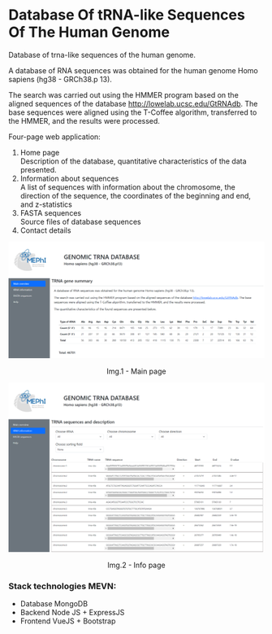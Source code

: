 # Database Of tRNA-like Sequences Of The Human Genome
Database of trna-like sequences of the human genome.

A database of RNA sequences was obtained for the human genome Homo sapiens (hg38 - GRCh38.p 13).

The search was carried out using the HMMER program based on the aligned sequences of the database http://lowelab.ucsc.edu/GtRNAdb. The base sequences were aligned using the T-Coffee algorithm, transferred to the HMMER, and the results were processed.

Four-page web application:
1. Home page \
    Description of the database, quantitative characteristics of the data presented.
2. Information about sequences \
    A list of sequences with information about the chromosome, the direction of the sequence, the coordinates of the beginning and end, and z-statistics
3. FASTA sequences \
    Source files of database sequences
4. Contact details

<div>
    <img title="Main page" alt="Main page"  src="./Main_page.png">
    <p style="text-align: center">Img.1 - Main page</p>
    <img title="Info page" alt="Info page"  src="./Info_page.png">
    <p style="text-align: center">Img.2 - Info page</p>
</div>

### Stack technologies MEVN:
- Database MongoDB
- Backend Node JS + ExpressJS
- Frontend VueJS + Bootstrap

